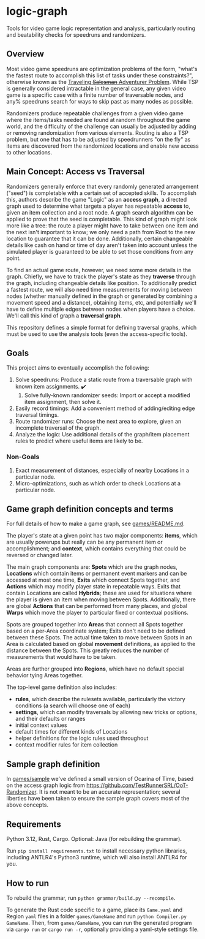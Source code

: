 # logic-graph

Tools for video game logic representation and analysis, particularly routing and beatability checks for speedruns and randomizers.

## Overview

Most video game speedruns are optimization problems of the form, "what's the fastest route to accomplish this list of tasks under these constraints?", otherwise known as the [Traveling ~~Salesman~~ Adventurer Problem](https://en.wikipedia.org/wiki/Travelling_salesman_problem). While TSP is generally considered intractable in the general case, any given video game is a specific case with a finite number of traversable nodes, and any% speedruns search for ways to skip past as many nodes as possible.

Randomizers produce repeatable challenges from a given video game where the items/tasks needed are found at random throughout the game world, and the difficulty of the challenge can usually be adjusted by adding or removing randomization from various elements. Routing is also a TSP problem, but one that has to be adjusted by speedrunners "on the fly" as items are discovered from the randomized locations and enable new access to other locations.

## Main Concept: Access vs Traversal

Randomizers generally enforce that every randomly generated arrangement ("seed") is completable with a certain set of accepted skills. To accomplish this, authors describe the game "Logic" as an **access graph**, a directed graph used to determine what targets a player has repeatable **access** to, given an item collection and a root node. A graph search algorithm can be applied to prove that the seed is completable.
This kind of graph might look more like a tree: the route a player might have to take between one item and the next isn't important to know; we only need a path from Root to the new location to guarantee that it can be done.
Additionally, certain changeable details like cash on hand or time of day aren't taken into account unless the simulated player is guaranteed to be able to set those conditions from any point.

To find an actual game route, however, we need some more details in the graph. Chiefly, we have to track the player's state as they **traverse** through the graph, including changeable details like position.
To additionally predict a fastest route, we will also need time measurements for moving between nodes (whether manually defined in the graph or generated by combining a movement speed and a distance), obtaining items, etc, and potentially we'll have to define multiple edges between nodes when players have a choice.
We'll call this kind of graph a **traversal graph**.

This repository defines a simple format for defining traversal graphs, which must be used to use the analysis tools (even the access-specific tools).

## Goals

This project aims to eventually accomplish the following:

1. Solve speedruns: Produce a static route from a traversable graph with known item assignments. :heavy_check_mark:
   1. Solve fully-known randomizer seeds: Import or accept a modified item assignment, then solve it.
1. Easily record timings: Add a convenient method of adding/editing edge traversal timings.
1. Route randomizer runs: Choose the next area to explore, given an incomplete traversal of the graph.
1. Analyze the logic: Use additional details of the graph/item placement rules to predict where useful items are likely to be.

### Non-Goals

1. Exact measurement of distances, especially of nearby Locations in a particular node.
1. Micro-optimizations, such as which order to check Locations at a particular node.

## Game graph definition concepts and terms

For full details of how to make a game graph, see [games/README.md](games/README.md).

The player's state at a given point has two major components: **items**, which are usually powerups but really can be any permanent item or accomplishment; and **context**, which contains everything that could be reversed or changed later.

The main graph components are: **Spots** which are the graph nodes, **Locations** which contain items or permanent event markers and can be accessed at most one time, **Exits** which connect Spots together, and **Actions** which may modify player state in repeatable ways.
Exits that contain Locations are called **Hybrids**; these are used for situations where the player is given an item when moving between Spots.
Additionally, there are global **Actions** that can be performed from many places, and global **Warps** which move the player to particular fixed or contextual positions.

Spots are grouped together into **Areas** that connect all Spots together based on a per-Area coordinate system; Exits don't need to be defined between these Spots.
The actual time taken to move between Spots in an Area is calculated based on global **movement** definitions, as applied to the distance between the Spots. This greatly reduces the number of measurements that would have to be taken.

Areas are further grouped into **Regions**, which have no default special behavior tying Areas together.

The top-level game definition also includes:
* **rules**, which describe the rulesets available, particularly the victory conditions (a search will choose one of each)
* **settings**, which can modify traversals by allowing new tricks or options, and their defaults or ranges
* initial context values
* default times for different kinds of Locations
* helper definitions for the logic rules used throughout
* context modifier rules for item collection

## Sample graph definition

In [games/sample](games/sample) we've defined a small version of Ocarina of Time, based on the access graph logic from https://github.com/TestRunnerSRL/OoT-Randomizer.
It is not meant to be an accurate representation; several liberties have been taken to ensure the sample graph covers most of the above concepts.

## Requirements

Python 3.12, Rust, Cargo. Optional: Java (for rebuilding the grammar).

Run `pip install requirements.txt` to install necessary python libraries, including ANTLR4's Python3 runtime, which will also install ANTLR4 for you.

## How to run

To rebuild the grammar, run `python grammar/build.py --recompile`.

To generate the Rust code specific to a game, place its `Game.yaml` and Region `yaml` files in a folder `games/GameName` and run `python Compiler.py GameName`. Then, from `games/GameName`, you can run the generated program via `cargo run` or `cargo run -r`, optionally providing a yaml-style settings file.
